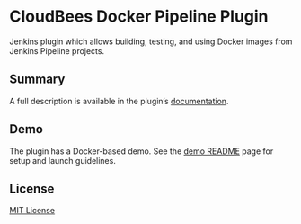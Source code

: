 CloudBees Docker Pipeline Plugin
=====================================

Jenkins plugin which allows building, testing, and using Docker images from Jenkins Pipeline projects.

Summary
---

A full description is available in the plugin’s [documentation](https://documentation.cloudbees.com/docs/cje-user-guide/docker-workflow.html).

Demo
---
The plugin has a Docker-based demo. See the [demo README](demo/README.md) page for setup and launch guidelines.

License
---
[MIT License](http://opensource.org/licenses/MIT)
